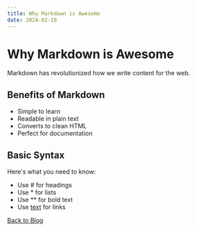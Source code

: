 ```yaml
---
title: Why Markdown is Awesome
date: 2024-02-10
---
```


# Why Markdown is Awesome

Markdown has revolutionized how we write content for the web.

## Benefits of Markdown

- Simple to learn
- Readable in plain text
- Converts to clean HTML
- Perfect for documentation

## Basic Syntax

Here's what you need to know:

- Use # for headings
- Use * for lists
- Use ** for bold text
- Use [text](url) for links

[Back to Blog](../blog.html) 